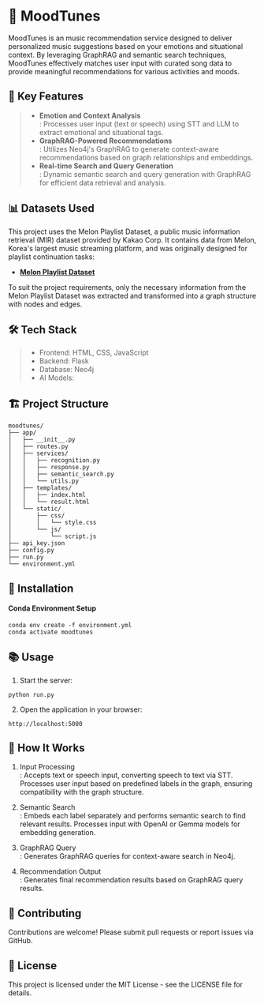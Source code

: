 # 🎵 MoodTunes
MoodTunes is an music recommendation service designed to deliver personalized music suggestions based on your emotions and situational context. By leveraging GraphRAG and semantic search techniques, MoodTunes effectively matches user input with curated song data to provide meaningful recommendations for various activities and moods.

## 🚀 Key Features
> - **Emotion and Context Analysis**   
>   : Processes user input (text or speech) using STT and LLM to extract emotional and situational tags.
> - **GraphRAG-Powered Recommendations**   
>   : Utilizes Neo4j's GraphRAG to generate context-aware recommendations based on graph relationships and embeddings.
> - **Real-time Search and Query Generation**    
>   : Dynamic semantic search and query generation with GraphRAG for efficient data retrieval and analysis.

## 📊 Datasets Used
This project uses the Melon Playlist Dataset, a public music information retrieval (MIR) dataset provided by Kakao Corp. It contains data from Melon, Korea's largest music streaming platform, and was originally designed for playlist continuation tasks:    
- **[Melon Playlist Dataset](https://mtg.github.io/melon-playlist-dataset/)**   

To suit the project requirements, only the necessary information from the Melon Playlist Dataset was extracted and transformed into a graph structure with nodes and edges.

## 🛠️ Tech Stack
> - Frontend: HTML, CSS, JavaScript
> - Backend: Flask
> - Database: Neo4j
> - AI Models:


## 🏗️ Project Structure
```
moodtunes/
├── app/
│   ├── __init__.py        
│   ├── routes.py          
│   ├── services/
│   │   ├── recognition.py 
│   │   ├── response.py
│   │   ├── semantic_search.py
│   │   └── utils.py       
│   ├── templates/         
│   │   ├── index.html     
│   │   └── result.html    
│   └── static/
│       ├── css/          
│       │   └── style.css
│       └── js/          
│           └── script.js
├── api_key.json    
├── config.py             
├── run.py                 
└── environment.yml  
```

## 🚧 Installation
#### Conda Environment Setup
```
conda env create -f environment.yml
conda activate moodtunes
```
## 📚 Usage
1. Start the server:
```
python run.py
```
2. Open the application in your browser:
```
http://localhost:5000
```

## 🧠 How It Works
1. Input Processing   
   : Accepts text or speech input, converting speech to text via STT. Processes user input based on predefined labels in the graph, ensuring compatibility with the graph structure.

2. Semantic Search   
  : Embeds each label separately and performs semantic search to find relevant results. Processes input with OpenAI or Gemma models for embedding generation.

3. GraphRAG Query   
  : Generates GraphRAG queries for context-aware search in Neo4j.

4. Recommendation Output   
  : Generates final recommendation results based on GraphRAG query results.

## 👥 Contributing
Contributions are welcome! Please submit pull requests or report issues via GitHub.

## 📜 License
This project is licensed under the MIT License - see the LICENSE file for details.
